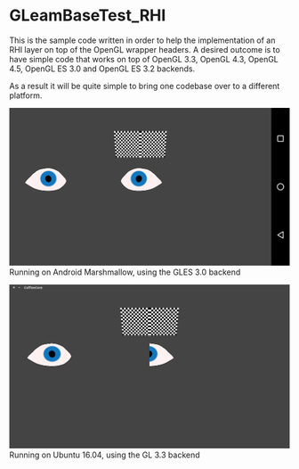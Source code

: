 # GLeamBaseTest_RHI
This is the sample code written in order to help the implementation of an RHI layer on top of the OpenGL wrapper headers.
A desired outcome is to have simple code that works on top of OpenGL 3.3, OpenGL 4.3, OpenGL 4.5, OpenGL ES 3.0 and OpenGL ES 3.2 backends.

As a result it will be quite simple to bring one codebase over to a different platform.


![GLeamBaseTest_RHI running on a Google Nexus 5X](https://github.com/hbirchtree/coffeecutie/blob/master/examples/gleam/rhi/base-test/android_23-nexus_5x.png?raw=true "Demo running on a Google Nexus 5X")
Running on Android Marshmallow, using the GLES 3.0 backend

![GLeamBaseTest_RHI running on Ubuntu](https://github.com/hbirchtree/coffeecutie/blob/master/examples/gleam/rhi/base-test/ubuntu-test.png?raw=true "Demo running on Ubuntu with NVIDIA graphics")
Running on Ubuntu 16.04, using the GL 3.3 backend

